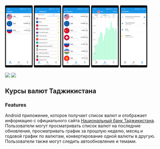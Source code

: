 <img src="/docs/1.png" width=18% height=18%> <img src="/docs/2.png" width=18% height=18%>
<img src="/docs/3.png" width=18% height=18%> <img src="/docs/4.png" width=18% height=18%>
<img src="/docs/5.png" width=18% height=18%>

<p>
    <a align="center" href="https://play.google.com/store/apps/details?id=com.developer.valyutaapp">
    <img width=25% src="https://play.google.com/intl/en_us/badges/static/images/badges/en_badge_web_generic.png"></a>
    <a href="https://play.google.com/store/apps/details?id=com.developer.valyutaapp">
    <img align="top" width=22% src="https://static-00.iconduck.com/assets.00/app-huawei-uk-icon-512x153-qosx82ey.png"></a>  
</p>

## Курсы валют Таджикистана

### Features
Android приложение, которое получает список валют и  отображает информацию
с официального сайта [Национальный банк Таджикистана](https://www.nbt.tj/ru/kurs/kurs.php).
Пользователи могут просматривать список валют на последние обновления,
просматривать график за прошлую неделю, месяц и годовой график по валютам,
конвертирование одной валюты в другую. Пользователи также могут следить автообновление и темами.
